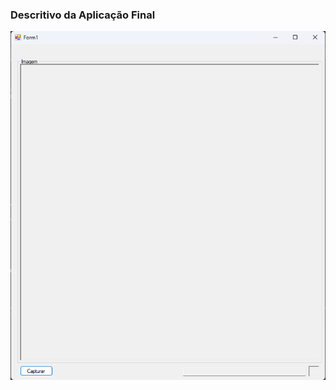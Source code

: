 ### Descritivo da Aplicação Final
![Aplicação Final](/imgs/Aplicação%20Final.png "Aplicação de Teste")
